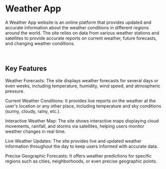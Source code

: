 <h1> Weather App </h1>
<p>A Weather App  website is an online platform that provides updated and accurate information about the weather conditions in different regions around the world. The site relies on data from various weather stations and satellites to provide accurate reports on current weather, future forecasts, and changing weather conditions.</p>

 <br>
 <h2>Key Features</h2>
 
<p>Weather Forecasts: The site displays weather forecasts for several days or even weeks, including temperature, humidity, wind speed, and atmospheric pressure.</p>

<p>
Current Weather Conditions: It provides live reports on the weather at the user's location or any other place, including temperature and sky conditions (sunny, cloudy, rainy, etc.).
 
</p>
<p>
Interactive Weather Map: The site shows interactive maps displaying cloud movements, rainfall, and storms via satellites, helping users monitor weather changes in real time.
</p>
<p>
Live Weather Updates: The site provides live and updated weather information throughout the day to keep users informed with accurate data.
</p>
<p>
 Precise Geographic Forecasts: It offers weather predictions for specific regions such as cities, neighborhoods, or even precise geographic points.
</p>
